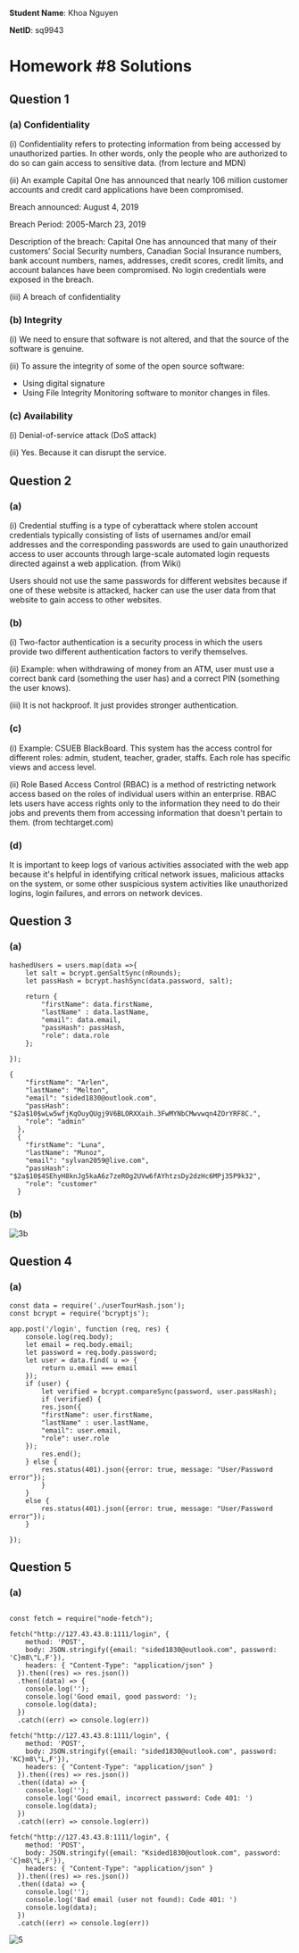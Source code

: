 **Student Name**:  Khoa Nguyen

**NetID**: sq9943

# Homework #8 Solutions

## Question 1 
### (a) Confidentiality

(i) Confidentiality refers to protecting information from being accessed by unauthorized parties. In other words, only the people who are authorized to do so can gain access to sensitive data. (from lecture and MDN)

(ii) An example
Capital One has announced that nearly 106 million customer accounts and credit card applications have been compromised.

Breach announced: August 4, 2019

Breach Period: 2005-March 23, 2019

Description of the breach: Capital One has announced that many of their customers’ Social Security numbers, Canadian Social Insurance numbers, bank account numbers, names, addresses, credit scores, credit limits, and account balances have been compromised. No login credentials were exposed in the breach.

(iii) A breach of confidentiality

### (b) Integrity

(i) We need to ensure that software is not altered, and that the source of the software is genuine.

(ii) To assure the integrity of some of the open source software:

- Using digital signature
- Using File Integrity Monitoring software to monitor changes in files.



### (c) Availability

(i) Denial-of-service attack (DoS attack)

(ii) Yes. Because it can disrupt the service.

## Question 2
### (a)

(i) Credential stuffing is a type of cyberattack where stolen account credentials typically consisting of lists of usernames and/or email addresses and the corresponding passwords are used to gain unauthorized access to user accounts through large-scale automated login requests directed against a web application. (from Wiki)

Users should not use the same passwords for different websites because if one of these website is attacked, hacker can use the user data from that website to gain access to other websites. 

### (b)

(i) Two-factor authentication is a security process in which the users provide two different authentication factors to verify themselves.

(ii) Example: when withdrawing of money from an ATM, user must use a correct bank card (something the user has) and a correct PIN (something the user knows).

(iii) It is not hackproof. It just provides stronger authentication.

### (c)

(i) Example: CSUEB BlackBoard. This system has the access control for different roles: admin, student, teacher, grader, staffs. Each role has specific views and access level.

(ii) Role Based Access Control (RBAC) is a method of restricting network access based on the roles of individual users within an enterprise. RBAC lets users have access rights only to the information they need to do their jobs and prevents them from accessing information that doesn't pertain to them. (from techtarget.com)

### (d)

It is important to keep logs of various activities associated with the web app because it's helpful in identifying critical network issues, malicious attacks on the system, or some other suspicious system activities like unauthorized logins, login failures, and errors on network devices.

## Question 3
### (a)

```code
hashedUsers = users.map(data =>{
    let salt = bcrypt.genSaltSync(nRounds);
    let passHash = bcrypt.hashSync(data.password, salt);

    return {
        "firstName": data.firstName,
        "lastName" : data.lastName,
        "email": data.email,
        "passHash": passHash,
        "role": data.role
    };
 
});
```

```code
{
    "firstName": "Arlen",
    "lastName": "Melton",
    "email": "sided1830@outlook.com",
    "passHash": "$2a$10$wLw5wfjKqOuyQUgj9V6BLORXXaih.3FwMYNbCMwvwqn4ZOrYRF8C.",
    "role": "admin"
  },
  {
    "firstName": "Luna",
    "lastName": "Munoz",
    "email": "sylvan2059@live.com",
    "passHash": "$2a$10$4SEhyH8knJg5kaA6z7zeROg2UVw6fAYhtzsDy2dzHc6MPj35P9k32",
    "role": "customer"
  }
```

### (b)

![3b](images/3b.png)

## Question 4
### (a)

```code
const data = require('./userTourHash.json');
const bcrypt = require('bcryptjs');

app.post('/login', function (req, res) {
    console.log(req.body);
    let email = req.body.email;
    let password = req.body.password;
    let user = data.find( u => {
        return u.email === email
    });
    if (user) {
    	let verified = bcrypt.compareSync(password, user.passHash);
    	if (verified) {
    	res.json({
        "firstName": user.firstName,
        "lastName" : user.lastName,
        "email": user.email,
        "role": user.role
    });
        res.end();
    } else {
        res.status(401).json({error: true, message: "User/Password error"});
    	}
	}
    else {
        res.status(401).json({error: true, message: "User/Password error"});
    }
    
});
```
## Question 5

### (a)

```code

const fetch = require("node-fetch");

fetch("http://127.43.43.8:1111/login", {
    method: 'POST',
    body: JSON.stringify({email: "sided1830@outlook.com", password: 'C}m8\"L,F'}),
    headers: { "Content-Type": "application/json" }
  }).then((res) => res.json())
  .then((data) => {
    console.log('');
    console.log('Good email, good password: ');
    console.log(data);
  })
  .catch((err) => console.log(err))

fetch("http://127.43.43.8:1111/login", {
    method: 'POST',
    body: JSON.stringify({email: "sided1830@outlook.com", password: 'KC}m8\"L,F'}),
    headers: { "Content-Type": "application/json" }
  }).then((res) => res.json())
  .then((data) => {
    console.log('');
    console.log('Good email, incorrect password: Code 401: ')
    console.log(data);
  })
  .catch((err) => console.log(err))

fetch("http://127.43.43.8:1111/login", {
    method: 'POST',
    body: JSON.stringify({email: "Ksided1830@outlook.com", password: 'C}m8\"L,F'}),
    headers: { "Content-Type": "application/json" }
  }).then((res) => res.json())
  .then((data) => {
    console.log('');
    console.log('Bad email (user not found): Code 401: ')
    console.log(data);
  })
  .catch((err) => console.log(err))
```
![5](images/5.png)
